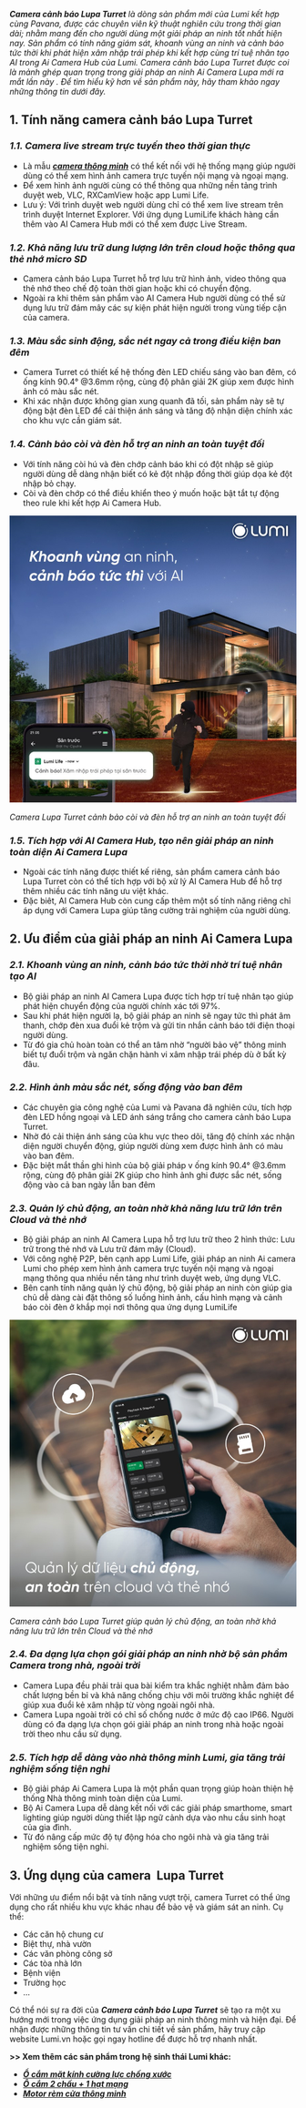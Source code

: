 ﻿***Camera cảnh báo Lupa Turret** là dòng sản phẩm mới của Lumi kết hợp cùng Pavana, được các chuyên viên kỹ thuật nghiên cứu trong thời gian dài; nhằm mang đến cho người dùng một giải pháp an ninh tốt nhất hiện nay. Sản phẩm có tính năng giám sát, khoanh vùng an ninh và cảnh báo tức thời khi phát hiện xâm nhập trái phép khi kết hợp cùng trí tuệ nhân tạo AI trong Ai Camera Hub của Lumi. Camera cảnh báo Lupa Turret được coi là mảnh ghép quan trọng trong giải pháp an ninh Ai Camera Lupa mới ra mắt lần này . Để tìm hiểu kỹ hơn về sản phẩm này, hãy tham khảo ngay những thông tin dưới đây.*
## **1. Tính năng camera cảnh báo Lupa Turret**
### ***1.1. Camera live stream trực tuyến theo thời gian thực***
- Là mẫu [***camera thông minh***](https://lumi.vn/san-pham/camera-thong-minh) có thể kết nối với hệ thống mạng giúp người dùng có thể xem hình ảnh camera trực tuyến nội mạng và ngoại mạng.
- Để xem hình ảnh người cùng có thể thông qua những nền tảng trình duyệt web, VLC, RXCamView hoặc app Lumi Life.
- Lưu ý: Với trình duyệt web người dùng chỉ có thể xem live stream trên trình duyệt Internet Explorer. Với ứng dụng LumiLife khách hàng cần thêm vào AI Camera Hub mới có thể xem được Live Stream.
### ***1.2. Khả năng lưu trữ dung lượng lớn trên cloud hoặc thông qua thẻ nhớ micro SD*** 
- Camera cảnh báo Lupa Turret hỗ trợ lưu trữ hình ảnh, video thông qua thẻ nhớ theo chế độ toàn thời gian hoặc khi có chuyển động.
- Ngoài ra khi thêm sản phẩm vào AI Camera Hub người dùng có thể sử dụng lưu trữ đám mây các sự kiện phát hiện người trong vùng tiếp cận của camera.
### ***1.3. Màu sắc sinh động, sắc nét ngay cả trong điều kiện ban đêm***
- Camera Turret có thiết kế hệ thống đèn LED chiếu sáng vào ban đêm, có ống kính 90.4° @3.6mm rộng, cùng độ phân giải 2K giúp xem được hình ảnh có màu sắc nét.
- Khi xác nhận được không gian xung quanh đã tối, sản phẩm này sẽ tự động bật đèn LED để cải thiện ánh sáng và tăng độ nhận diện chính xác cho khu vực cần giám sát.
### ***1.4. Cảnh bảo còi và đèn hỗ trợ an ninh an toàn tuyệt đối***
- Với tính năng còi hú và đèn chớp cảnh báo khi có đột nhập sẽ giúp người dùng dễ dàng nhận biết có kẻ đột nhập đồng thời giúp dọa kẻ đột nhập bỏ chạy.
- Còi và đèn chớp có thể điều khiển theo ý muốn hoặc bật tắt tự động theo rule khi kết hợp Ai Camera Hub.

![Camera Lupa Turret cảnh bảo còi và đèn hỗ trợ an ninh an toàn tuyệt đối](Aspose.Words.acc3b312-f968-4691-857b-82011b751f70.001.jpeg)

*Camera Lupa Turret cảnh bảo còi và đèn hỗ trợ an ninh an toàn tuyệt đối*
### ***1.5. Tích hợp với AI Camera Hub, tạo nên giải pháp an ninh toàn diện Ai Camera Lupa***
- Ngoài các tính năng được thiết kế riêng, sản phẩm camera cảnh báo Lupa Turret còn có thể tích hợp với bộ xử lý AI Camera Hub để hỗ trợ thêm nhiều các tính năng ưu việt khác.
- Đặc biêt, AI Camera Hub còn cung cấp thêm một số tính năng riêng chỉ áp dụng với Camera Lupa giúp tăng cường trải nghiệm của người dùng.
## **2. Ưu điểm của giải pháp an ninh Ai Camera Lupa**
### ***2.1. Khoanh vùng an ninh, cảnh báo tức thời nhờ trí tuệ nhân tạo AI***
- Bộ giải pháp an ninh AI Camera Lupa được tích hợp trí tuệ nhân tạo giúp phát hiện chuyển động của người chính xác tới 97%.
- Sau khi phát hiện người lạ, bộ giải pháp an ninh sẽ ngay tức thì phát âm thanh, chớp đèn xua đuổi kẻ trộm và gửi tin nhắn cảnh báo tới điện thoại người dùng.
- Từ đó gia chủ hoàn toàn có thể an tâm nhờ “người bảo vệ” thông minh biết tự đuổi trộm và ngăn chặn hành vi xâm nhập trái phép dù ở bất kỳ đâu.
### ***2.2. Hình ảnh màu sắc nét, sống động vào ban đêm***
- Các chuyên gia công nghệ của Lumi và Pavana đã nghiên cứu, tích hợp đèn LED hồng ngoại và LED ánh sáng trắng cho camera cảnh báo Lupa Turret.
- Nhờ đó cải thiện ánh sáng của khu vực theo dõi, tăng độ chính xác nhận diện người chuyển động, giúp người dùng xem được hình ảnh có màu vào ban đêm.
- Đặc biệt mắt thần ghi hình của bộ giải pháp v ống kính 90.4° @3.6mm rộng, cùng độ phân giải 2K giúp cho hình ảnh ghi được sắc nét, sống động vào cả ban ngày lẫn ban đêm
### ***2.3. Quản lý chủ động, an toàn nhờ khả năng lưu trữ lớn trên Cloud và thẻ nhớ***
- Bộ giải pháp an ninh AI Camera Lupa hỗ trợ lưu trữ theo 2 hình thức: Lưu trữ trong thẻ nhớ và Lưu trữ đám mây (Cloud).
- Với công nghệ P2P, bên cạnh app Lumi Life, giải pháp an ninh Ai camera Lumi cho phép xem hình ảnh camera trực tuyến nội mạng và ngoại mạng thông qua nhiều nền tảng như trình duyệt web, ứng dụng VLC.
- Bên cạnh tính năng quản lý chủ động, bộ giải pháp an ninh còn giúp gia chủ dễ dàng cài đặt thông số luồng hình ảnh, cấu hình mạng và cảnh báo còi đèn ở khắp mọi nơi thông qua ứng dụng LumiLife

![Camera Turet giúp quản lý chủ động, an toàn nhờ khả năng lưu trữ lớn trên Cloud và thẻ nhớ](Aspose.Words.acc3b312-f968-4691-857b-82011b751f70.002.jpeg)

*Camera cảnh báo Lupa Turret giúp quản lý chủ động, an toàn nhờ khả năng lưu trữ lớn trên Cloud và thẻ nhớ*
### ***2.4. Đa dạng lựa chọn gói giải pháp an ninh nhờ bộ sản phẩm Camera trong nhà, ngoài trời***
- Camera Lupa đều phải trải qua bài kiểm tra khắc nghiệt nhằm đảm bảo chất lượng bền bỉ và khả năng chống chịu với môi trường khắc nghiệt để giúp xua đuổi kẻ xâm nhập từ vòng ngoài ngôi nhà.
- Camera Lupa ngoài trời có chỉ số chống nước ở mức độ cao IP66. Người dùng có đa dạng lựa chọn gói giải pháp an ninh trong nhà hoặc ngoài trời theo nhu cầu sử dụng.
### ***2.5. Tích hợp dễ dàng vào nhà thông minh Lumi, gia tăng trải nghiệm sống tiện nghi***
- Bộ giải pháp Ai Camera Lupa là một phần quan trọng giúp hoàn thiện hệ thống Nhà thông minh toàn diện của Lumi.
- Bộ Ai Camera Lupa dễ dàng kết nối với các giải pháp smarthome, smart lighting giúp người dùng thiết lập ngữ cảnh dựa vào nhu cầu sinh hoạt của gia đình.
- Từ đó nâng cấp mức độ tự động hóa cho ngôi nhà và gia tăng trải nghiệm sống tiện nghi.
## **3. Ứng dụng của camera  Lupa Turret**
Với những ưu điểm nổi bật và tính năng vượt trội, camera Turret có thể ứng dụng cho rất nhiều khu vực khác nhau để bảo vệ và giám sát an ninh. Cụ thể:

- Các căn hộ chung cư
- Biệt thự, nhà vườn
- Các văn phòng công sở
- Các tòa nhà lớn
- Bệnh viện
- Trường học
- …

Có thể nói sự ra đời của ***Camera cảnh báo Lupa Turret*** sẽ tạo ra một xu hướng mới trong việc ứng dụng giải pháp an ninh thông minh và hiện đại. Để nhận được những thông tin tư vấn chi tiết về sản phẩm, hãy truy cập website Lumi.vn hoặc gọi ngay hotline để được hỗ trợ nhanh nhất.

**>> Xem thêm các sản phẩm trong hệ sinh thái Lumi khác:**

- [***Ổ cắm mặt kính cường lực chống xước***](https://lumi.vn/san-pham/o-cam-mat-kinh-cuong-luc-chong-xuoc.html)
- [***Ổ cắm 2 chấu + 1 hạt mạng***](https://lumi.vn/san-pham/o-cam-don-2-chau-1-hat-mang.html)
- [***Motor rèm cửa thông minh***](https://lumi.vn/san-pham/dong-co-rem-thong-minh.html)
